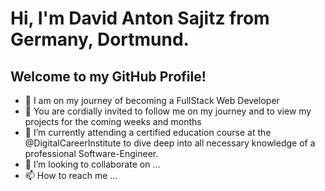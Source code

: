 # Hi, I'm David Anton Sajitz from Germany, Dortmund.
## Welcome to my GitHub Profile!

- 👋 I am on my journey of becoming a FullStack Web Developer
- 👀 You are cordially invited to follow me on my journey and to view my projects for the coming weeks and months
- 🌱 I’m currently attending a certified education course at the @DigitalCareerInstitute to dive deep into all necessary knowledge of a professional Software-Engineer.
- 💞️ I’m looking to collaborate on ...
- 📫 How to reach me ...

<!---
Dasajton/Dasajton is a ✨ special ✨ repository because its `README.md` (this file) appears on your GitHub profile.
You can click the Preview link to take a look at your changes.
--->
